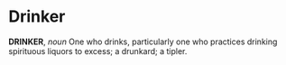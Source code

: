 # Drinker

**DRINKER**, _noun_ One who drinks, particularly one who practices drinking spirituous liquors to excess; a drunkard; a tipler.